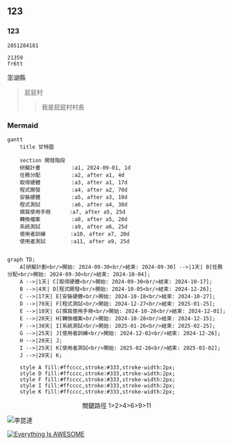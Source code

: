 ## 123
### 123

`` 2851284181
``
```
21359
fr6tt
```
澎湖縣
>屁屁村
>>我是屁屁村村長

### Mermaid
```mermaid
gantt
    title 甘特圖
    
    section 開發階段
    研擬計畫          :a1, 2024-09-01, 1d
    任務分配          :a2, after a1, 4d
    取得硬體          :a3, after a1, 17d
    程式開發          :a4, after a2, 70d  
    安裝硬體          :a5, after a3, 10d  
    程式測試          :a6, after a4, 30d
    撰寫使用手冊      :a7, after a5, 25d
    轉換檔案          :a8, after a5, 20d
    系統測試          :a9, after a6, 25d
    使用者訓練        :a10, after a7, 20d
    使用者測試        :a11, after a9, 25d


```
```mermaid
graph TD;
    A[研擬計劃<br/>開始: 2024-09-30<br/>結束: 2024-09-30] -->|1天| B[任務分配<br/>開始: 2024-09-30<br/>結束: 2024-10-04];
    A -->|1天| C[取得硬體<br/>開始: 2024-09-30<br/>結束: 2024-10-17];
    B -->|4天| D[程式開發<br/>開始: 2024-10-05<br/>結束: 2024-12-26];
    C -->|17天| E[安裝硬體<br/>開始: 2024-10-18<br/>結束: 2024-10-27];
    D -->|70天| F[程式測試<br/>開始: 2024-12-27<br/>結束: 2025-01-25];
    E -->|10天| G[撰寫使用手冊<br/>開始: 2024-10-28<br/>結束: 2024-12-01];
    E -->|20天| H[轉換檔案<br/>開始: 2024-10-28<br/>結束: 2024-12-15];
    F -->|30天| I[系統測試<br/>開始: 2025-01-26<br/>結束: 2025-02-25];
    G -->|25天| J[使用者訓練<br/>開始: 2024-12-02<br/>結束: 2024-12-26];
    H -->|20天| J;
    I -->|25天| K[使用者測試<br/>開始: 2025-02-26<br/>結束: 2025-03-02];
    J -->|20天| K;

    style A fill:#ffcccc,stroke:#333,stroke-width:2px;
    style D fill:#ffcccc,stroke:#333,stroke-width:2px;
    style F fill:#ffcccc,stroke:#333,stroke-width:2px;
    style I fill:#ffcccc,stroke:#333,stroke-width:2px;
    style K fill:#ffcccc,stroke:#333,stroke-width:2px;
```
<p align="center">關鍵路徑 1>2>4>6>9>11</p>


![李昆達](https://github.com/user-attachments/assets/12729961-c415-49d4-a653-687a7ce322fa)

[![Everything Is AWESOME](https://img.youtube.com/vi/StTqXEQ2l-Y/0.jpg)](https://www.youtube.com/watch?v=StTqXEQ2l-Y "Everything Is AWESOME")
